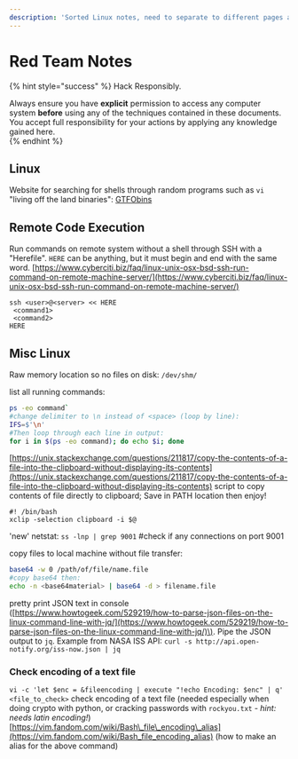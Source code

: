 ```yaml
---
description: 'Sorted Linux notes, need to separate to different pages and reorganize'
---
```


# Red Team Notes

{% hint style="success" %}
Hack Responsibly.

Always ensure you have **explicit** permission to access any computer system **before** using any of the techniques contained in these documents.  You accept full responsibility for your actions by applying any knowledge gained here.  
{% endhint %}

## Linux

Website for searching for shells through random programs such as `vi` "living off the land binaries": [GTFObins](https://gtfobins.github.io/)

## Remote Code Execution

Run commands on remote system without a shell through SSH with a "Herefile". `HERE` can be anything, but it must begin and end with the same word. [https://www.cyberciti.biz/faq/linux-unix-osx-bsd-ssh-run-command-on-remote-machine-server/](https://www.cyberciti.biz/faq/linux-unix-osx-bsd-ssh-run-command-on-remote-machine-server/)

```text
ssh <user>@<server> << HERE
 <command1>
 <command2>
HERE
```

## Misc Linux

Raw memory location so no files on disk: `/dev/shm/`

list all running commands:

```bash
ps -eo command`
#change delimiter to \n instead of <space> (loop by line): 
IFS=$'\n'
#Then loop through each line in output: 
for i in $(ps -eo command); do echo $i; done
```

[https://unix.stackexchange.com/questions/211817/copy-the-contents-of-a-file-into-the-clipboard-without-displaying-its-contents](https://unix.stackexchange.com/questions/211817/copy-the-contents-of-a-file-into-the-clipboard-without-displaying-its-contents) script to copy contents of file directly to clipboard; Save in PATH location then enjoy!

```text
#! /bin/bash
xclip -selection clipboard -i $@
```

'new' netstat: `ss -lnp | grep 9001` \#check if any connections on port 9001

copy files to local machine without file transfer:

```bash
base64 -w 0 /path/of/file/name.file 
#copy base64 then: 
echo -n <base64material> | base64 -d > filename.file
```

pretty print JSON text in console \([https://www.howtogeek.com/529219/how-to-parse-json-files-on-the-linux-command-line-with-jq/](https://www.howtogeek.com/529219/how-to-parse-json-files-on-the-linux-command-line-with-jq/)\). Pipe the JSON output to `jq`. Example from NASA ISS API: `curl -s http://api.open-notify.org/iss-now.json | jq`

### Check encoding of a text file

`vi -c 'let $enc = &fileencoding | execute "!echo Encoding: $enc" | q' <file_to_check>` check encoding of a text file \(needed especially when doing crypto with python, or cracking passwords with `rockyou.txt` - _hint: needs latin encoding!_\) [https://vim.fandom.com/wiki/Bash\_file\_encoding\_alias](https://vim.fandom.com/wiki/Bash_file_encoding_alias) \(how to make an alias for the above command\)

